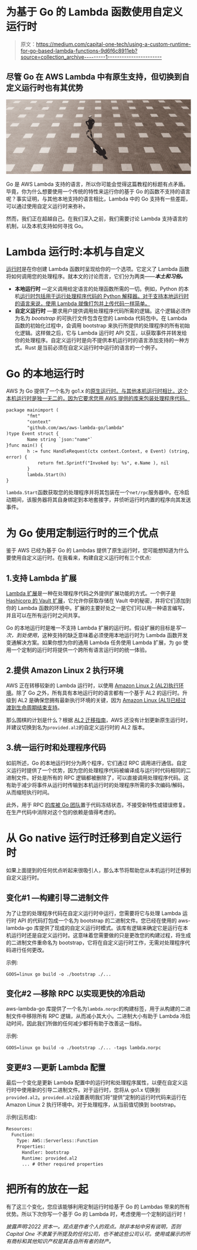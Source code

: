# 为基于 Go 的 Lambda 函数使用自定义运行时

> 原文：<https://medium.com/capital-one-tech/using-a-custom-runtime-for-go-based-lambda-functions-9d6f6c8911eb?source=collection_archive---------1----------------------->

## 尽管 Go 在 AWS Lambda 中有原生支持，但切换到自定义运行时也有其优势

![](img/aeebe0f25af085fb393e08c1a5c731a7.png)

Go 是 AWS Lambda 支持的语言，所以你可能会觉得这篇教程的标题有点矛盾。毕竟，你为什么想要使用一个传统的特性来运行你的基于 Go 的函数不支持的语言呢？事实证明，与其他本地支持的语言相比，Lambda 中的 Go 支持有一些差距，可以通过使用自定义运行时来弥补。

然而，我们正在超越自己。在我们深入之前，我们需要讨论 Lambda 支持语言的机制，以及本机支持如何寻找 Go。

# Lambda 运行时:本机与自定义

[运行时](https://docs.aws.amazon.com/lambda/latest/dg/lambda-runtimes.html)是在你创建 Lambda 函数时呈现给你的一个选项。它定义了 Lambda 函数将如何调用您的处理程序。就本文的讨论而言，它们分为两类——***本土和习俗。***

*   **本地运行时** —定义调用给定语言的处理函数所需的一切。例如，Python 的本机[运行时包括用于运行处理程序代码的 Python 解释器。对于支持本地运行时的语言来说，使用 Lambda 就像打包并上传代码一样简单。](https://docs.aws.amazon.com/lambda/latest/dg/lambda-python.html)
*   **自定义运行时** —要求用户提供调用处理程序代码所需的逻辑。这个逻辑必须作为名为 *bootstrap* 的可执行文件包含在您的 Lambda 代码包中。在 Lambda 函数的初始化过程中，会调用 bootstrap 来执行所提供的处理程序的所有初始化逻辑。这样做之后，它与 Lambda 运行时 API 交互，以获取事件并转发给你的处理程序。自定义运行时是向不提供本机运行时的语言添加支持的一种方式。Rust 是当前必须在自定义运行时中运行的语言的一个例子。

# Go 的本地运行时

AWS 为 Go 提供了一个名为 go1.x 的[原生运行时。与其他本机运行时相比，这个本机运行时是独一无二的，因为它要求您用 AWS 提供的库来包装处理程序代码。](https://docs.aws.amazon.com/lambda/latest/dg/lambda-golang.html)

```
package mainimport (
        "fmt"
        "context"
        "github.com/aws/aws-lambda-go/lambda"
)type Event struct {
        Name string `json:"name"`
}func main() {
        h := func HandleRequest(ctx context.Context, e Event) (string, error) {
            return fmt.Sprintf("Invoked by: %s", e.Name ), nil
        }
        lambda.Start(h)
}
```

`lambda.Start`函数获取您的处理程序并将其包装在一个`net/rpc`服务器中。在冷启动期间，该服务器将其自身绑定到本地套接字，并侦听运行时内置的程序向其发送事件。

# 为 Go 使用定制运行时的三个优点

鉴于 AWS 已经为基于 Go 的 Lambdas 提供了原生运行时，您可能想知道为什么要使用自定义运行时。在我看来，构建自定义运行时有三个优点:

## 1.支持 Lambda 扩展

[Lambda 扩展](https://aws.amazon.com/blogs/compute/introducing-aws-lambda-extensions-in-preview/)是一种在处理程序代码之外提供扩展功能的方式。一个例子是 [Hashicorp 的 Vault 扩展](https://github.com/hashicorp/vault-lambda-extension)，它允许你获取存储在 Vault 中的秘密，并将它们添加到你的 Lambda 函数的环境中。扩展的主要好处之一是它们可以用一种语言编写，并且可以在所有运行时之间共享。

Go 的本地运行时是唯一不支持 Lambda 扩展的运行时。假设扩展的目标是*写一次，到处使用*，这种支持的缺乏意味着必须使用本地运行时为 Lambda 函数开发变通解决方案。如果你想为你的通用 Lambda 任务使用 Lambda 扩展，为 go 使用一个定制的运行时将提供一个跨所有语言运行时的统一体验。

## 2.提供 Amazon Linux 2 执行环境

AWS 正在转移较新的 Lambda 运行时，以使用 [Amazon Linux 2 (AL2)执行环境](https://docs.aws.amazon.com/lambda/latest/dg/lambda-runtimes.html)。除了 Go 之外，所有具有本地运行时的语言都有一个基于 AL2 的运行时。升级到 AL2 是确保您拥有最新执行环境的关键，因为 [Amazon Linux (AL1)已经过渡到生命周期结束支持](https://aws.amazon.com/blogs/aws/update-on-amazon-linux-ami-end-of-life/)。

那么围棋的计划是什么？根据 [AL2 迁移指南](https://aws.amazon.com/blogs/compute/migrating-aws-lambda-functions-to-al2/)，AWS 还没有计划更新原生运行时，并建议切换到名为`provided.al2`的自定义运行时的 AL2 版本。

## 3.统一运行时和处理程序代码

如前所述，Go 的本地运行时分为两个程序，它们通过 RPC 调用进行通信。自定义运行时提供了一个优势，因为您的处理程序代码被编译成与运行时代码相同的二进制文件。好处是所有的 RPC 逻辑都被删除了，可以直接调用处理程序代码。这有助于减少将事件从运行时传输到本机运行时的处理程序所需的多次编码/解码，从而缩短执行时间。

此外，用于 RPC [的库被 Go 团队](https://pkg.go.dev/net/rpc)置于代码冻结状态，不接受新特性或错误修复。在生产代码中消除对这个包的依赖是值得考虑的。

# 从 Go native 运行时迁移到自定义运行时

如果上面提到的任何优点听起来很吸引人，那么本节将帮助您从本机运行时迁移到自定义运行时。

## 变化#1 —构建引导二进制文件

为了让您的处理程序代码在自定义运行时中运行，您需要将它与处理 Lambda 运行时 API 的代码打包成一个名为 bootstrap 的二进制文件。您已经在使用的 aws-lambda-go 库提供了现成的自定义运行时模式。该库有逻辑来确定它是运行在本机运行时还是自定义运行时。这意味着您需要做的只是更改您的构建过程，将生成的二进制文件重命名为 bootstrap，它将在自定义运行时工作，无需对处理程序代码进行任何更改。

示例:

```
GOOS=linux go build -o ./bootstrap ./...
```

## 变化#2 —移除 RPC 以实现更快的冷启动

aws-lambda-go 库提供了一个名为`lambda.norpc`的构建标签，用于从构建的二进制文件中移除所有 RPC 逻辑，从而减小其大小。二进制大小有助于 Lambda 冷启动时间，因此我们所做的任何减少都将有助于改善这一指标。

示例:

```
GOOS=linux go build -o ./bootstrap ./... -tags lambda.norpc
```

## 变更#3 —更新 Lambda 配置

最后一个变化是更新 Lambda 配置中的运行时和处理程序属性，以便在自定义运行时中使用新的引导二进制文件。对于运行时，您将从 go1.x 切换到`provided.al2`。`provided.al2`设置表明我们将“提供”定制的运行时代码来运行在 Amazon Linux 2 执行环境中。对于处理程序，从当前值切换到 bootstrap。

示例(云形成):

```
Resources:
  Function:
    Type: AWS::Serverless::Function
    Properties:
      Handler: bootstrap
      Runtime: provided.al2
      ... # Other required properties
```

# 把所有的放在一起

有了这三个变化，您应该能够利用定制运行时给基于 Go 的 Lambdas 带来的所有优势。所以下次你写一个基于 Go 的 Lambda 时，考虑使用一个定制的运行时！

*披露声明:2022 资本一。观点是作者个人的观点。除非本帖中另有说明，否则 Capital One 不隶属于所提及的任何公司，也不被这些公司认可。使用或展示的所有商标和其他知识产权是其各自所有者的财产。*